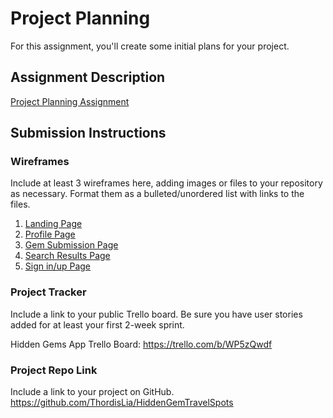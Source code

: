 # Project Planning
For this assignment, you'll create some initial plans for your project.

## Assignment Description
[Project Planning Assignment](https://education.launchcode.org/liftoff/modules/assignments/project-planning)

## Submission Instructions

### Wireframes

Include at least 3 wireframes here, adding images or files to your repository as necessary. Format them as a bulleted/unordered list with links to the files.

1. [Landing Page](WireFrames/HGTA_Landing_Page.html)
2. [Profile Page](WireFrames/HGTA_Profile_Page.html)
3. [Gem Submission Page](WireFrames/HGTA_Gem_Submission.html)
4. [Search Results Page](WireFrames/HGTA_SearchResultsLanding.pdf)
5. [Sign in/up Page](WireFrames/HGTA_SignInSignUp_Page.html)



### Project Tracker

Include a link to your public Trello board. Be sure you have user stories added for at least your first 2-week sprint.

Hidden Gems App Trello Board: https://trello.com/b/WP5zQwdf

### Project Repo Link

Include a link to your project on GitHub.
https://github.com/ThordisLia/HiddenGemTravelSpots